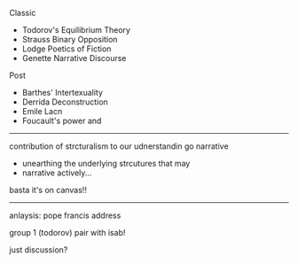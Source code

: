 Classic
- Todorov's Equilibrium Theory
- Strauss Binary Opposition
- Lodge Poetics of Fiction
- Genette Narrative Discourse

Post
- Barthes' Intertexuality
- Derrida Deconstruction
- Emile Lacn
- Foucault's power and 

---

contribution of strcturalism to our udnerstandin go narrative
- unearthing the underlying strcutures that may
- narrative actively...

basta it's on canvas!!

---

anlaysis: pope francis address

group 1 (todorov)
pair with isab!

just discussion?